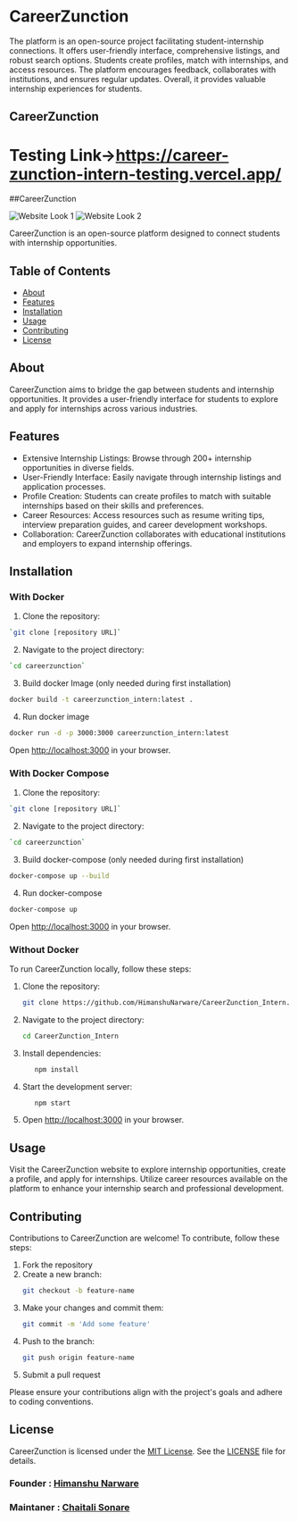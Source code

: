 # CareerZunction

The platform is an open-source project facilitating student-internship connections. It offers user-friendly interface, comprehensive listings, and robust search options. Students create profiles, match with internships, and access resources. The platform encourages feedback, collaborates with institutions, and ensures regular updates. Overall, it provides valuable internship experiences for students.


## CareerZunction

# Testing Link->https://career-zunction-intern-testing.vercel.app/


##CareerZunction

![Website Look 1](https://github.com/Anusri2107/CareerZunction_Intern/assets/100567326/005e2982-21ef-46c4-a50e-dd0682446274)
![Website Look 2](https://github.com/Anusri2107/CareerZunction_Intern/assets/100567326/2d26f882-a2e5-4f70-ade3-95847231a6d2)

CareerZunction is an open-source platform designed to connect students with internship opportunities.

## Table of Contents

- [About](#about)
- [Features](#features)
- [Installation](#installation)
- [Usage](#usage)
- [Contributing](#contributing)
- [License](#license)

## About

CareerZunction aims to bridge the gap between students and internship opportunities. It provides a user-friendly interface for students to explore and apply for internships across various industries.

## Features

- Extensive Internship Listings: Browse through 200+ internship opportunities in diverse fields.
- User-Friendly Interface: Easily navigate through internship listings and application processes.
- Profile Creation: Students can create profiles to match with suitable internships based on their skills and preferences.
- Career Resources: Access resources such as resume writing tips, interview preparation guides, and career development workshops.
- Collaboration: CareerZunction collaborates with educational institutions and employers to expand internship offerings.

## Installation

### With Docker
1. Clone the repository:
```bash
`git clone [repository URL]`
```
2. Navigate to the project directory:
```bash
`cd careerzunction`
```
3. Build docker Image (only needed during first installation)
```bash
docker build -t careerzunction_intern:latest .        
```
4. Run docker image
```bash
docker run -d -p 3000:3000 careerzunction_intern:latest
```
Open [http://localhost:3000](http://localhost:3000) in your browser.


### With Docker Compose
1. Clone the repository:
```bash
`git clone [repository URL]`
```
2. Navigate to the project directory:
```bash
`cd careerzunction`
```
3. Build docker-compose (only needed during first installation)
```bash
docker-compose up --build               
```
4. Run docker-compose
```bash
docker-compose up
```
Open [http://localhost:3000](http://localhost:3000) in your browser.


### Without Docker
To run CareerZunction locally, follow these steps:

1. Clone the repository:
   ```bash
   git clone https://github.com/HimanshuNarware/CareerZunction_Intern.git
   ```
2. Navigate to the project directory:
   ```bash
   cd CareerZunction_Intern
   ```
3. Install dependencies:
   ```bash
      npm install
   ```
4. Start the development server:
   ```bash
      npm start
   ```
5. Open [http://localhost:3000](http://localhost:3000) in your browser.

## Usage

Visit the CareerZunction website to explore internship opportunities, create a profile, and apply for internships. Utilize career resources available on the platform to enhance your internship search and professional development.

## Contributing

Contributions to CareerZunction are welcome! To contribute, follow these steps:

1. Fork the repository
2. Create a new branch:
   ```bash
   git checkout -b feature-name
   ```
3. Make your changes and commit them:
   ```bash
   git commit -m 'Add some feature'
   ```
4. Push to the branch:
   ```bash
   git push origin feature-name
   ```
5. Submit a pull request

Please ensure your contributions align with the project's goals and adhere to coding conventions.

## License

CareerZunction is licensed under the [MIT License](LICENSE). See the [LICENSE](LICENSE) file for details.


### Founder   : [Himanshu Narware](https://github.com/HimanshuNarware)
### Maintaner : [Chaitali Sonare](https://github.com/Chaitali-sonare)
